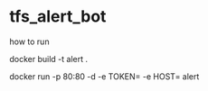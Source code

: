 # tfs_alert_bot

how to run

docker build -t alert .

docker run -p 80:80 -d -e TOKEN=<Token> -e HOST=<host> alert
